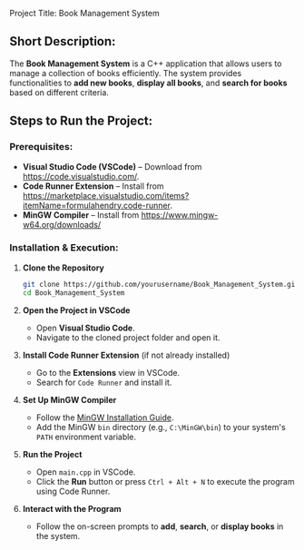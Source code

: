 Project Title: Book Management System

## **Short Description:**  
The **Book Management System** is a C++ application that allows users to manage a collection of books efficiently. The system provides functionalities to **add new books**, **display all books**, and **search for books** based on different criteria.

## **Steps to Run the Project:**  

### **Prerequisites:**  
- **Visual Studio Code (VSCode)** – Download from https://code.visualstudio.com/.  
- **Code Runner Extension** – Install from https://marketplace.visualstudio.com/items?itemName=formulahendry.code-runner.  
- **MinGW Compiler** – Install from https://www.mingw-w64.org/downloads/  

### **Installation & Execution:**  
1. **Clone the Repository**  
   ```bash
   git clone https://github.com/yourusername/Book_Management_System.git
   cd Book_Management_System
   ```

2. **Open the Project in VSCode**  
   - Open **Visual Studio Code**.  
   - Navigate to the cloned project folder and open it.  

3. **Install Code Runner Extension** (if not already installed)  
   - Go to the **Extensions** view in VSCode.  
   - Search for `Code Runner` and install it.  

4. **Set Up MinGW Compiler**  
   - Follow the [MinGW Installation Guide](https://www.mingw-w64.org/downloads/).  
   - Add the MinGW `bin` directory (e.g., `C:\MinGW\bin`) to your system's `PATH` environment variable.  

5. **Run the Project**  
   - Open `main.cpp` in VSCode.  
   - Click the **Run** button or press `Ctrl + Alt + N` to execute the program using Code Runner.  

6. **Interact with the Program**  
   - Follow the on-screen prompts to **add**, **search**, or **display books** in the system.  
